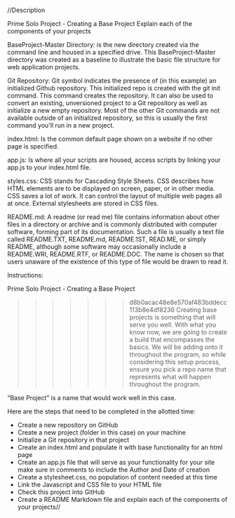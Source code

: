 //Description

Prime Solo Project - Creating a Base Project
Explain each of the components of your projects

BaseProject-Master Directory: is the new directory created via the command line and housed in a specified drive. This BaseProject-Master directory was created as a baseline to illustrate the basic file structure for web application projects.

Git Repository: Git symbol indicates the presence of (in this example) an initialized Github repository. This initialized repo is created with the git init command. This command creates the repository. It can also be used to convert an existing, unversioned project to a Git repository as well as initialize a new empty repository. Most of the other Git commands are not available outside of an initialized repository, so this is usually the first command you'll run in a new project.

index.html: Is the common default page shown on a website if no other page is specified.

app.js: Is where all your scripts are housed, access scripts by linking your app.js to your index.html file.

styles.css: CSS stands for Cascading Style Sheets. CSS describes how HTML elements are to be displayed on screen, paper, or in other media. CSS saves a lot of work. It can control the layout of multiple web pages all at once. External stylesheets are stored in CSS files.

README.md: A readme (or read me) file contains information about other files in a directory or archive and is commonly distributed with computer software, forming part of its documentation. Such a file is usually a text file called README.TXT, README.md, README.1ST, READ.ME, or simply README, although some software may occasionally include a README.WRI, README.RTF, or README.DOC. The name is chosen so that users unaware of the existence of this type of file would be drawn to read it.

Instructions:

Prime Solo Project - Creating a Base Project

>>>>>>> d8b0acac48e8e570af483bddecc113b8e4df8236
Creating base projects is something that will serve you well. With what you
know now, we are going to create a build that encompasses the basics. We will
be adding onto it throughout the program, so while considering this setup process,
ensure you pick a repo name that represents what will happen throughout the program.

“Base Project” is a name that would work well in this case.

Here are the steps that need to be completed in the allotted time:

* Create a new repository on GitHub
* Create a new project (folder in this case) on your machine
* Initialize a Git repository in that project
* Create an index.html and populate it with base functionality for an html page
* Create an app.js file that will serve as your functionality for your site
  make sure in comments to include the Author and Date of creation
* Create a stylesheet.css, no population of content needed at this time
* Link the Javascript and CSS file to your HTML file
* Check this project into GitHub
* Create a README Markdown file and explain each of the components of your projects//

